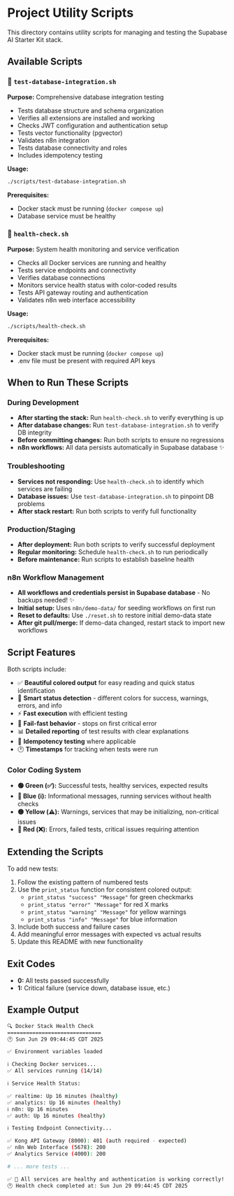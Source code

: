 # Project Utility Scripts

This directory contains utility scripts for managing and testing the Supabase AI Starter Kit stack.

## Available Scripts

### 🧪 `test-database-integration.sh`

**Purpose:** Comprehensive database integration testing

- Tests database structure and schema organization
- Verifies all extensions are installed and working
- Checks JWT configuration and authentication setup
- Tests vector functionality (pgvector)
- Validates n8n integration
- Tests database connectivity and roles
- Includes idempotency testing

**Usage:**

```bash
./scripts/test-database-integration.sh
```

**Prerequisites:**

- Docker stack must be running (`docker compose up`)
- Database service must be healthy

### 🏥 `health-check.sh`

**Purpose:** System health monitoring and service verification

- Checks all Docker services are running and healthy
- Tests service endpoints and connectivity
- Verifies database connections
- Monitors service health status with color-coded results
- Tests API gateway routing and authentication
- Validates n8n web interface accessibility

**Usage:**

```bash
./scripts/health-check.sh
```

**Prerequisites:**

- Docker stack must be running (`docker compose up`)
- .env file must be present with required API keys

## When to Run These Scripts

### During Development

- **After starting the stack:** Run `health-check.sh` to verify everything is up
- **After database changes:** Run `test-database-integration.sh` to verify DB integrity
- **Before committing changes:** Run both scripts to ensure no regressions
- **n8n workflows:** All data persists automatically in Supabase database ✨

### Troubleshooting

- **Services not responding:** Use `health-check.sh` to identify which services are failing
- **Database issues:** Use `test-database-integration.sh` to pinpoint DB problems
- **After stack restart:** Run both scripts to verify full functionality

### Production/Staging

- **After deployment:** Run both scripts to verify successful deployment
- **Regular monitoring:** Schedule `health-check.sh` to run periodically
- **Before maintenance:** Run scripts to establish baseline health

### n8n Workflow Management

- **All workflows and credentials persist in Supabase database** - No backups needed! ✨
- **Initial setup:** Uses `n8n/demo-data/` for seeding workflows on first run
- **Reset to defaults:** Use `./reset.sh` to restore initial demo-data state
- **After git pull/merge:** If demo-data changed, restart stack to import new workflows

## Script Features

Both scripts include:

- ✅ **Beautiful colored output** for easy reading and quick status identification
- 🎯 **Smart status detection** - different colors for success, warnings, errors, and info
- ⚡ **Fast execution** with efficient testing
- 🛑 **Fail-fast behavior** - stops on first critical error
- 📊 **Detailed reporting** of test results with clear explanations
- 🔄 **Idempotency testing** where applicable
- 🕐 **Timestamps** for tracking when tests were run

### Color Coding System

- **🟢 Green (✅):** Successful tests, healthy services, expected results
- **🔵 Blue (ℹ️):** Informational messages, running services without health checks
- **🟡 Yellow (⚠️):** Warnings, services that may be initializing, non-critical issues
- **🔴 Red (❌):** Errors, failed tests, critical issues requiring attention

## Extending the Scripts

To add new tests:

1. Follow the existing pattern of numbered tests
2. Use the `print_status` function for consistent colored output:
   - `print_status "success" "Message"` for green checkmarks
   - `print_status "error" "Message"` for red X marks
   - `print_status "warning" "Message"` for yellow warnings
   - `print_status "info" "Message"` for blue information
3. Include both success and failure cases
4. Add meaningful error messages with expected vs actual results
5. Update this README with new functionality

## Exit Codes

- **0:** All tests passed successfully
- **1:** Critical failure (service down, database issue, etc.)

## Example Output

```bash
🔍 Docker Stack Health Check
==============================
🕐 Sun Jun 29 09:44:45 CDT 2025

✅ Environment variables loaded

ℹ️ Checking Docker services...
✅ All services running (14/14)

ℹ️ Service Health Status:

✅ realtime: Up 16 minutes (healthy)
✅ analytics: Up 16 minutes (healthy)
ℹ️ n8n: Up 16 minutes
✅ auth: Up 16 minutes (healthy)

ℹ️ Testing Endpoint Connectivity...

✅ Kong API Gateway (8000): 401 (auth required - expected)
✅ n8n Web Interface (5678): 200
✅ Analytics Service (4000): 200

# ... more tests ...

✅ 🎉 All services are healthy and authentication is working correctly!
🕐 Health check completed at: Sun Jun 29 09:44:45 CDT 2025
```
